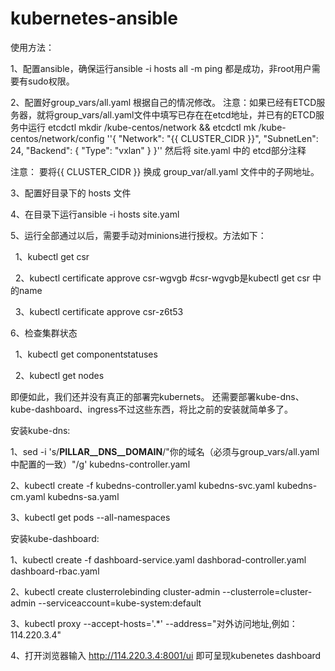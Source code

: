 # kubernetes-ansible

使用方法：

1、配置ansible，确保运行ansible -i hosts all -m ping 都是成功，非root用户需要有sudo权限。

2、配置好group_vars/all.yaml 根据自己的情况修改。 
注意：如果已经有ETCD服务器，就将group_vars/all.yaml文件中填写已存在在etcd地址，并已有的ETCD服务中运行 etcdctl mkdir /kube-centos/network && etcdctl mk /kube-centos/network/config ''{ "Network": "{{ CLUSTER_CIDR }}", "SubnetLen": 24, "Backend": { "Type": "vxlan" } }'' 然后将 site.yaml 中的 etcd部分注释

注意： 要将{{ CLUSTER_CIDR }} 换成 group_var/all.yaml 文件中的子网地址。

3、配置好目录下的 hosts 文件

4、在目录下运行ansible -i hosts site.yaml

5、运行全部通过以后，需要手动对minions进行授权。方法如下：

    1、kubectl get csr
   
    2、kubectl certificate approve csr-wgvgb #csr-wgvgb是kubectl get csr 中的name
   
    3、kubectl certificate approve csr-z6t53

6、检查集群状态

    1、kubectl get componentstatuses
   
    2、kubectl get nodes

即便如此，我们还并没有真正的部署完kubernets。 还需要部署kube-dns、kube-dashboard、ingress不过这些东西，将比之前的安装就简单多了。

安装kube-dns:

1、sed -i 's/__PILLAR__DNS__DOMAIN__/"你的域名（必须与group_vars/all.yaml中配置的一致）"/g' kubedns-controller.yaml 

2、kubectl create -f kubedns-controller.yaml kubedns-svc.yaml kubedns-cm.yaml kubedns-sa.yaml 

3、kubectl get pods --all-namespaces

安装kube-dashboard:

1、kubectl create -f dashboard-service.yaml dashborad-controller.yaml dashboard-rbac.yaml 

2、kubectl create clusterrolebinding cluster-admin --clusterrole=cluster-admin --serviceaccount=kube-system:default

3、kubectl proxy --accept-hosts='.*' --address="对外访问地址,例如：114.220.3.4" 

4、打开浏览器输入 http://114.220.3.4:8001/ui 即可呈现kubenetes dashboard




